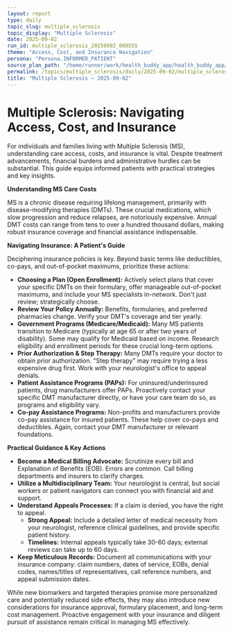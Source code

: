 ```yaml
---
layout: report
type: daily
topic_slug: multiple_sclerosis
topic_display: "Multiple Sclerosis"
date: 2025-09-02
run_id: multiple_sclerosis_20250902_060555
theme: "Access, Cost, and Insurance Navigation"
persona: "Persona.INFORMED_PATIENT"
source_plan_path: "/home/runner/work/health_buddy_app/health_buddy_app/.results/multiple_sclerosis/weekly_plan/2025-09-01/plan.json"
permalink: /topics/multiple_sclerosis/daily/2025-09-02/multiple_sclerosis_20250902_060555/
title: "Multiple Sclerosis — 2025-09-02"
---
```


# Multiple Sclerosis: Navigating Access, Cost, and Insurance

For individuals and families living with Multiple Sclerosis (MS), understanding care access, costs, and insurance is vital. Despite treatment advancements, financial burdens and administrative hurdles can be substantial. This guide equips informed patients with practical strategies and key insights.

**Understanding MS Care Costs**

MS is a chronic disease requiring lifelong management, primarily with disease-modifying therapies (DMTs). These crucial medications, which slow progression and reduce relapses, are notoriously expensive. Annual DMT costs can range from tens to over a hundred thousand dollars, making robust insurance coverage and financial assistance indispensable.

**Navigating Insurance: A Patient's Guide**

Deciphering insurance policies is key. Beyond basic terms like deductibles, co-pays, and out-of-pocket maximums, prioritize these actions:

*   **Choosing a Plan (Open Enrollment):** Actively select plans that cover your specific DMTs on their formulary, offer manageable out-of-pocket maximums, and include your MS specialists in-network. Don't just review; strategically choose.
*   **Review Your Policy Annually:** Benefits, formularies, and preferred pharmacies change. Verify your DMT's coverage and tier yearly.
*   **Government Programs (Medicare/Medicaid):** Many MS patients transition to Medicare (typically at age 65 or after two years of disability). Some may qualify for Medicaid based on income. Research eligibility and enrollment periods for these crucial long-term options.
*   **Prior Authorization & Step Therapy:** Many DMTs require your doctor to obtain prior authorization. "Step therapy" may require trying a less expensive drug first. Work with your neurologist's office to appeal denials.
*   **Patient Assistance Programs (PAPs):** For uninsured/underinsured patients, drug manufacturers offer PAPs. Proactively contact your specific DMT manufacturer directly, or have your care team do so, as programs and eligibility vary.
*   **Co-pay Assistance Programs:** Non-profits and manufacturers provide co-pay assistance for insured patients. These help cover co-pays and deductibles. Again, contact your DMT manufacturer or relevant foundations.

**Practical Guidance & Key Actions**

*   **Become a Medical Billing Advocate:** Scrutinize every bill and Explanation of Benefits (EOB). Errors are common. Call billing departments and insurers to clarify charges.
*   **Utilize a Multidisciplinary Team:** Your neurologist is central, but social workers or patient navigators can connect you with financial aid and support.
*   **Understand Appeals Processes:** If a claim is denied, you have the right to appeal.
    *   **Strong Appeal:** Include a detailed letter of medical necessity from your neurologist, reference clinical guidelines, and provide specific patient history.
    *   **Timelines:** Internal appeals typically take 30-60 days; external reviews can take up to 60 days.
*   **Keep Meticulous Records:** Document all communications with your insurance company: claim numbers, dates of service, EOBs, denial codes, names/titles of representatives, call reference numbers, and appeal submission dates.

While new biomarkers and targeted therapies promise more personalized care and potentially reduced side effects, they may also introduce new considerations for insurance approval, formulary placement, and long-term cost management. Proactive engagement with your insurance and diligent pursuit of assistance remain critical in managing MS effectively.
